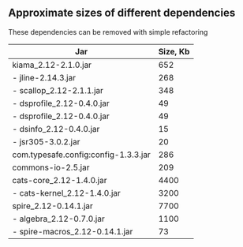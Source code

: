 
## Approximate sizes of different dependencies

These dependencies can be removed with simple refactoring

| Jar           | Size, Kb  |
|---------------|---------------|
| kiama_2.12-2.1.0.jar  |  652          |
| - jline-2.14.3.jar  |  268          |
| - scallop_2.12-2.1.1.jar  |  348          |
| - dsprofile_2.12-0.4.0.jar  |  49          |
| - dsprofile_2.12-0.4.0.jar  |  49          |
| - dsinfo_2.12-0.4.0.jar  |  15       |
| - jsr305-3.0.2.jar  |  20        |
| com.typesafe.config:config-1.3.3.jar  |  286     |
| commons-io-2.5.jar  |  209          |
| cats-core_2.12-1.4.0.jar  |  4400   |
| - cats-kernel_2.12-1.4.0.jar  |  3200   |
| spire_2.12-0.14.1.jar  |  7700   |
| - algebra_2.12-0.7.0.jar  |  1100   |
| - spire-macros_2.12-0.14.1.jar | 73 |




